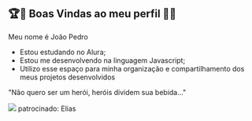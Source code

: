 ## 🏆🤙 Boas Vindas ao meu perfil 👋🥇

Meu nome é João Pedro

- Estou estudando no Alura;
- Estou me desenvolvendo na linguagem Javascript;
- Utilizo esse espaço para minha organização e compartilhamento dos meus projetos desenvolvidos

"Não quero ser um herói, heróis dividem sua bebida..."

![](https://media.tenor.com/MADdaGRe9JkAAAAi/m.gif)
                             patrocinado: Elias
